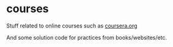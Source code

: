 courses
=======

Stuff related to online courses such as [coursera.org](http://coursera.org)

And some solution code for practices from books/websites/etc.

